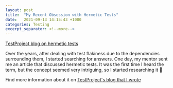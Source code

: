 ```yaml
---
layout: post
title:  "My Recent Obsession with Hermetic Tests"
date:   2021-09-13 14:15:43 +1000
categories: Testing
excerpt_separator: <!--more-->
---
```


[TestProject blog on hermetic tests](https://blog.testproject.io/2021/09/13/my-recent-obsession-with-hermetic-tests/)

Over the years, after dealing with test flakiness due to the dependencies surrounding them, I started searching for answers. One day, my mentor sent me an article that discussed hermetic tests. It was the first time I heard the term, but the concept seemed very intriguing, so I started researching it 📖

<!--more-->

Find more information about it on [TestProject's blog that I wrote](https://blog.testproject.io/2021/09/13/my-recent-obsession-with-hermetic-tests/)